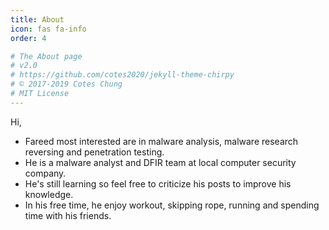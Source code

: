 ```yaml
---
title: About
icon: fas fa-info
order: 4

# The About page
# v2.0
# https://github.com/cotes2020/jekyll-theme-chirpy
# © 2017-2019 Cotes Chung
# MIT License
---
```


Hi,

- Fareed most interested are in malware analysis, malware research reversing and penetration testing.
- He is a malware analyst and DFIR team at local computer security company.
- He's still learning so feel free to criticize his posts to improve his knowledge.
- In his free time, he enjoy workout, skipping rope, running and spending time with his friends.


